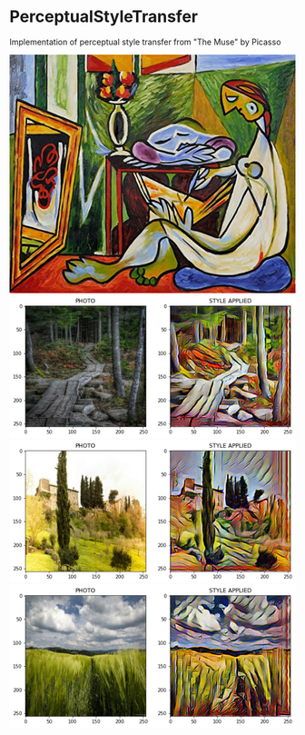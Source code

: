 # PerceptualStyleTransfer
Implementation of perceptual style transfer from "The Muse" by Picasso


![](/images/the_muse.jpg)
![](/images/1.png)
![](/images/2.png)
![](/images/3.png)
